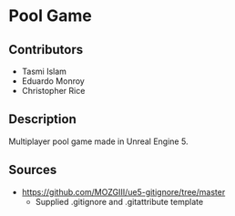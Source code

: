 # Pool Game

## Contributors
- Tasmi Islam
- Eduardo Monroy
- Christopher Rice

## Description
Multiplayer pool game made in Unreal Engine 5.

## Sources
- https://github.com/MOZGIII/ue5-gitignore/tree/master
    - Supplied .gitignore and .gitattribute template
